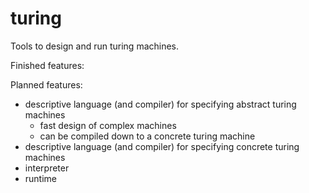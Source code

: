 # turing
Tools to design and run turing machines.

Finished features:

Planned features:
 * descriptive language (and compiler) for specifying abstract turing machines
    + fast design of complex machines
    + can be compiled down to a concrete turing machine
 * descriptive language (and compiler) for specifying concrete turing machines
 * interpreter
 * runtime
